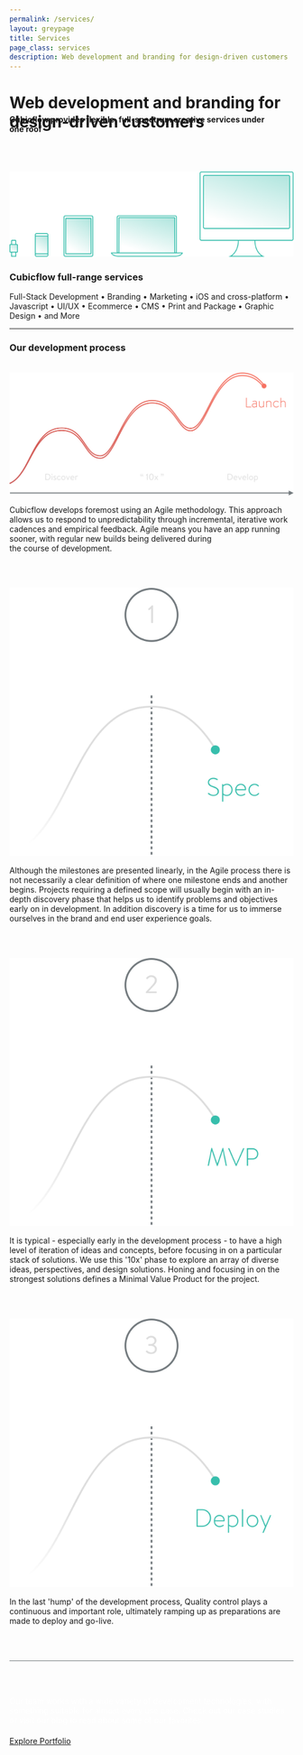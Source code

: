 ```yaml
---
permalink: /services/
layout: greypage
title: Services
page_class: services
description: Web development and branding for design-driven customers
---
```



# Web development and branding for design-driven customers

<h4 style="margin-top: -3.5em;">Cubicflow provides flexible, full-spectrum creative services under one&nbsp;roof</h4>

<br><br>

<img src="/assets/img/services/process--devices.svg">

### Cubicflow full-range services

Full-Stack Development   •	  Branding   •   Marketing   •   iOS and cross-platform   • 	 Javascript   • 	 UI/UX   •  	Ecommerce   •  	CMS   •  	Print and Package   •  	Graphic Design   •  	and&nbsp;More

---

### Our development process

<br>

<img src="/assets/img/services/process--graph.svg">

<br>

Cubicflow develops foremost using an Agile methodology. This approach allows us to respond to unpredictability through incremental, iterative work cadences and empirical feedback. Agile means you have an app running sooner, with regular new builds being delivered during the&nbsp;course&nbsp;of&nbsp;development.

<br><br>

<img src="/assets/img/services/process--stage-1.svg">

<br>

Although the milestones are presented linearly, in the Agile process there is not necessarily a clear definition of where one milestone ends and another begins. Projects requiring a defined scope will usually begin with an in-depth discovery phase that helps us to identify problems and objectives early on in development. In addition discovery is a time for us to immerse ourselves in the brand and end&nbsp;user&nbsp;experience&nbsp;goals.  

<br><br>

<img src="/assets/img/services/process--stage-2.svg">

<br>

It is typical - especially early in the development process - to have a high level of iteration of ideas and concepts, before focusing in on a particular stack of solutions. We use this '10x' phase to explore an array of diverse ideas, perspectives, and design solutions. Honing and focusing in on the strongest solutions defines a Minimal Value Product&nbsp;for&nbsp;the&nbsp;project.

<br><br>

<img src="/assets/img/services/process--stage-3.svg">

<br>

In the last 'hump' of the development process, Quality control plays a continuous and important role, ultimately ramping up as preparations are made to&nbsp;deploy&nbsp;and&nbsp;go-live.

<br><br>

<div style="border-bottom: 1px solid #737A7E;"></div>

<br><br>

<div style="color: #ffffff; margin-bottom: 20px;">Our team works with a wide variety of development technologies, with something suitable for almost every use case. Check out our case studies or visit our blog to read about some&nbsp;of&nbsp;our&nbsp;favorites.</div>

<a href="/" class="button">Explore Portfolio</a>
